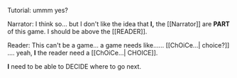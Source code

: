 Tutorial: ummm yes?

Narrator: I think so... but I don't like the idea that **I,** the [[Narrator]]  are **PART** of this game. I should be above the [[READER]].

Reader: This can't be a game... a game needs like...... [[ChOiCe...| choice?]] 
.... yeah, **I** the reader need a [[ChOiCe...| CHOICE]]. 

**I** need to be able to DECIDE where to go next. 